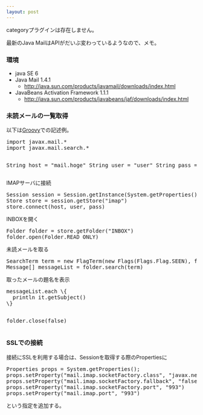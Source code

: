 ```yaml
---
layout: post
---
```

<p><span class="error">categoryプラグインは存在しません。</span></p>
<p>最新のJava MailはAPIがだいぶ変わっているようなので、メモ。</p>
<h3>環境</h3>
<ul>
<li>java SE 6</li>
<li>Java Mail 1.4.1<ul>
<li><a href="http://java.sun.com/products/javamail/downloads/index.html">http://java.sun.com/products/javamail/downloads/index.html</a></li>
</ul>
<li>JavaBeans Activation Framework 1.1.1<ul>
<li><a href="http://java.sun.com/products/javabeans/jaf/downloads/index.html">http://java.sun.com/products/javabeans/jaf/downloads/index.html</a></li>
</ul>
</ul>
<h3>未読メールの一覧取得</h3>
<p>以下は<a href="http://groovy.codehaus.org/">Groovy</a>での記述例。</p>
<pre>import javax.mail.*
import javax.mail.search.*

String host = &quot;mail.hoge&quot;
String user = &quot;user&quot;
String pass = &quot;pass&quot;
</pre>
<p>IMAPサーバに接続</p>
<pre>Session session = Session.getInstance(System.getProperties(), null)
Store store = session.getStore(&quot;imap&quot;)
store.connect(host, user, pass)
</pre>
<p>INBOXを開く</p>
<pre>Folder folder = store.getFolder(&quot;INBOX&quot;)
folder.open(Folder.READ_ONLY)
</pre>
<p>未読メールを取る</p>
<pre>SearchTerm term = new FlagTerm(new Flags(Flags.Flag.SEEN), false)
Message[] messageList = folder.search(term)
</pre>
<p>取ったメールの題名を表示</p>
<pre>messageList.each \{
  println it.getSubject()
\}

folder.close(false)
</pre>
<h3>SSLでの接続</h3>
<p>接続にSSLを利用する場合は、Sessionを取得する際のPropertiesに</p>
<pre>Properties props = System.getProperties();
props.setProperty(&quot;mail.imap.socketFactory.class&quot;, &quot;javax.net.ssl.SSLSocketFactory&quot;)
props.setProperty(&quot;mail.imap.socketFactory.fallback&quot;, &quot;false&quot;)
props.setProperty(&quot;mail.imap.socketFactory.port&quot;, &quot;993&quot;)
props.setProperty(&quot;mail.imap.port&quot;, &quot;993&quot;)
</pre>
<p>という指定を追加する。</p>
